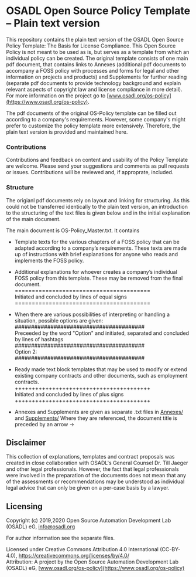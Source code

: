 # OSADL Open Source Policy Template &ndash; Plain text version
This repository contains the plain text version of the OSADL Open Source Policy Template: The Basis for License Compliance. This Open Source Policy is not meant to be used as is, but serves as a template from which an individual policy can be created. The original template consists of one main pdf document, that contains links to Annexes (additional pdf documents to accompany a FOSS policy with processes and forms for legal and other information on projects and products) and Supplements for further reading (separate pdf documents to provide technology background and explain relevant aspects of copyright law and license compliance in more detail). For more information on the project go to [www.osadl.org/os-policy](https://www.osadl.org/os-policy).

The pdf documents of the original OS-Policy template can be filled out according to a company's requirements. However, some company's might prefer to customize the policy template more extensively. Therefore, the plain text version is provided and maintained here.

### Contributions
Contributions and feedback on content and usability of the Policy Template are welcome. Please send your suggestions and comments as pull requests or issues. Contributions will be reviewed and, if approprate, included.

### Structure
The origianl pdf documents rely on layout and linking for structuring. As this could not be transferred identically to the plain text version, an introduction to the structuring of the text files is given below and in the initial explanation of the main document.

The main document is OS-Policy_Master.txt. It contains 
* Template texts for the various chapters of a FOSS policy that can be adapted according to a company’s requirements. These texts are made up of instructions with brief explanations for anyone who reads and implements the FOSS policy.

* Additional explanations for whoever creates a company’s individual FOSS policy from this template. These may be removed from the final document.  
========================================  
Initiated and concluded by lines of equal signs  
========================================  

* When there are various possibilities of interpreting or handling a situation, possible options are given:  
########################################  
Preceeded by the word "Option" and initiated, separated and concluded by lines of hashtags  
########################################  
Option 2:   
########################################  

* Ready made text block templates that may be used to modify or extend existing company contracts and other documents, such as employment contracts.  
++++++++++++++++++++++++++++++++++++++++  
Initiated and concluded by lines of plus signs  
++++++++++++++++++++++++++++++++++++++++

* Annexes and Supplements are given as separate .txt files in [Annexes/](Annexes) and [Supplements/](Supplements) Where they are referenced, the document title is preceded by an arrow ->

## Disclaimer
This collection of explanations, templates and contract proposals was created in close collaboration with OSADL's General Counsel Dr. Till Jaeger and other legal professionals. However, the fact that legal professionals were involved in the preparation of the documents does not mean that any of the assessments or recommendations may be understood as individual legal advice that can only be given on a per-case basis by a lawyer.

## Licensing
Copyright (c) 2019,2020 Open Source Automation Development Lab (OSADL) eG, <info@osadl.org>

For author information see the separate files.

Licensed under Creative Commons Attribution 4.0 International (CC-BY-4.0), https://creativecommons.org/licenses/by/4.0/  
Attribution: A project by the Open Source Automation Development Lab (OSADL) eG, [www.osadl.org/os-policy](https://www.osadl.org/os-policy)